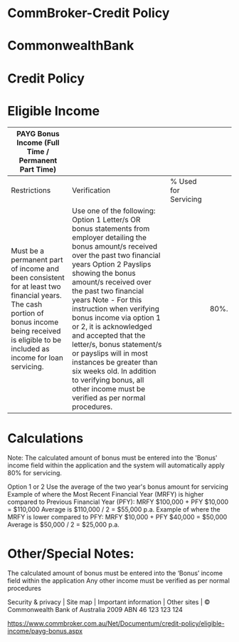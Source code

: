 # CommBroker-Credit Policy

# CommonwealthBank

# Credit Policy

# Eligible Income

|PAYG Bonus Income (Full Time / Permanent Part Time)| | | |
|---|---|---|---|
|Restrictions|Verification|% Used for Servicing| |
|Must be a permanent part of income and been consistent for at least two financial years. The cash portion of bonus income being received is eligible to be included as income for loan servicing.|Use one of the following: Option 1 Letter/s OR bonus statements from employer detailing the bonus amount/s received over the past two financial years Option 2 Payslips showing the bonus amount/s received over the past two financial years Note - For this instruction when verifying bonus income via option 1 or 2, it is acknowledged and accepted that the letter/s, bonus statement/s or payslips will in most instances be greater than six weeks old. In addition to verifying bonus, all other income must be verified as per normal procedures.| |80%.|

# Calculations

Note: The calculated amount of bonus must be entered into the 'Bonus' income field within the application and the system will automatically apply 80% for servicing.

Option 1 or 2
Use the average of the two year's bonus amount for servicing
Example of where the Most Recent Financial Year (MRFY) is higher compared to Previous Financial Year (PFY):
MRFY $100,000 + PFY $10,000 = $110,000
Average is $110,000 / 2 = $55,000 p.a.
Example of where the MRFY is lower compared to PFY:
MRFY $10,000 + PFY $40,000 = $50,000
Average is $50,000 / 2 = $25,000 p.a.

# Other/Special Notes:

The calculated amount of bonus must be entered into the ‘Bonus’ income field within the application
Any other income must be verified as per normal procedures

Security & privacy | Site map | Important information | Other sites | © Commonwealth Bank of Australia 2009 ABN 46 123 123 124

https://www.commbroker.com.au/Net/Documentum/credit-policy/eligible-income/payg-bonus.aspx
